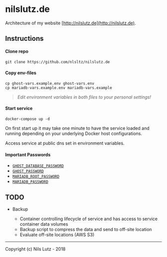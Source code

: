 # nilslutz.de

Architecture of my website [http://nilslutz.de](http://nilslutz.de).

## Instructions

#### Clone repo

```
git clone https://github.com/nlsltz/nilslutz.de
```

#### Copy env-files

```
cp ghost-vars.example.env ghost-vars.env
cp mariadb-vars.example.env mariadb-vars.example
```

> _Edit environment variables in both files to your personal settings!_

#### Start service

```
docker-compose up -d
```

On first start up it may take one minute to have the service loaded and running depending on your underlying Docker host configurations.

Access service at public dns set in environment variables.

#### Important Passwords

- [`GHOST_DATABASE_PASSWORD`](ghost-vars.example.env)
- [`GHOST_PASSWORD`](ghost-vars.example.env)
- [`MARIADB_ROOT_PASSWORD`](mariadb-vars.example.env)
- [`MARIADB_PASSWORD`](mariadb-vars.example.env)

## TODO

- Backup

  - Container controlling lifecycle of service and has access to service container data volumes
  - Backup script to compress the data and send to off-site location
  - Evaluate off-site locations (AWS S3)

---

Copyright (c) Nils Lutz - 2018
